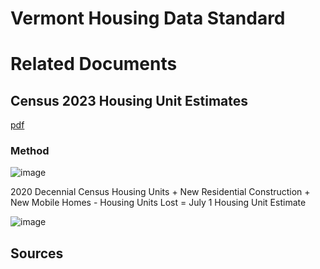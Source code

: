 # Vermont Housing Data Standard

# Related Documents

## Census 2023 Housing Unit Estimates
[pdf](https://www2.census.gov/programs-surveys/popest/technical-documentation/methodology/2020-2023/2023-hu-meth.pdf)

### Method

![image](https://github.com/user-attachments/assets/452aaad7-f778-4750-8d34-877cfb0894c6)

2020 Decennial Census Housing Units + New Residential Construction + New Mobile Homes - Housing Units Lost = July 1 Housing Unit Estimate

![image](https://github.com/user-attachments/assets/e3317249-80e0-422e-be3d-842abd4d0da7)

## Sources

